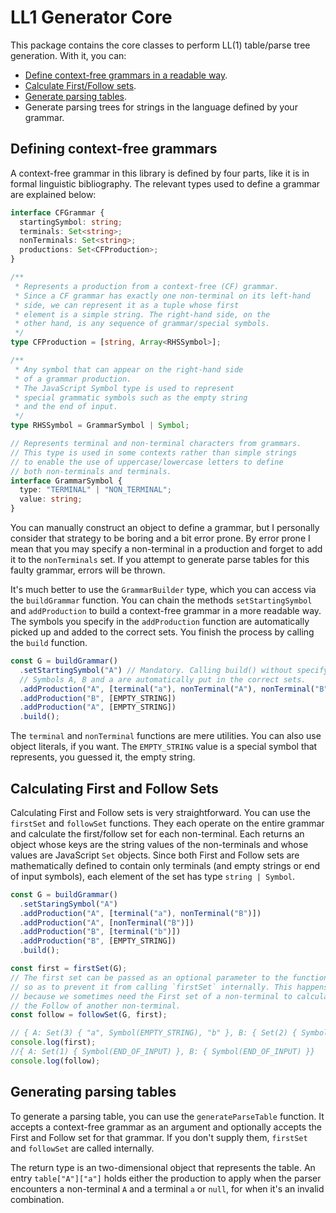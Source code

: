 # LL1 Generator Core

This package contains the core classes to perform LL(1) table/parse tree generation.
With it, you can:

- [Define context-free grammars in a readable way](#defining-context-free-grammars).
- [Calculate First/Follow sets](#calculating-first-and-follow-sets).
- [Generate parsing tables](#generating-parsing-tables).
- Generate parsing trees for strings in the language defined by your grammar.

## Defining context-free grammars

A context-free grammar in this library is defined by four parts, like it is in
formal linguistic bibliography. The relevant types used to define a grammar are explained below:

```typescript
interface CFGrammar {
  startingSymbol: string;
  terminals: Set<string>;
  nonTerminals: Set<string>;
  productions: Set<CFProduction>;
}

/**
 * Represents a production from a context-free (CF) grammar.
 * Since a CF grammar has exactly one non-terminal on its left-hand
 * side, we can represent it as a tuple whose first
 * element is a simple string. The right-hand side, on the
 * other hand, is any sequence of grammar/special symbols.
 */
type CFProduction = [string, Array<RHSSymbol>];

/**
 * Any symbol that can appear on the right-hand side
 * of a grammar production.
 * The JavaScript Symbol type is used to represent
 * special grammatic symbols such as the empty string
 * and the end of input.
 */
type RHSSymbol = GrammarSymbol | Symbol;

// Represents terminal and non-terminal characters from grammars.
// This type is used in some contexts rather than simple strings
// to enable the use of uppercase/lowercase letters to define
// both non-terminals and terminals.
interface GrammarSymbol {
  type: "TERMINAL" | "NON_TERMINAL";
  value: string;
}
```

You can manually construct an object to define a grammar, but I personally
consider that strategy to be boring and a bit error prone. By error prone I mean
that you may specify a non-terminal in a production and forget to add it to
the `nonTerminals` set. If you attempt to generate parse tables for this
faulty grammar, errors will be thrown.

It's much better to use the `GrammarBuilder` type, which you can access
via the `buildGrammar` function. You can chain the methods `setStartingSymbol`
and `addProduction` to build a context-free grammar in a more readable way.
The symbols you specify in the `addProduction` function are automatically picked up
and added to the correct sets. You finish the process by calling the `build` function.

```typescript
const G = buildGrammar()
  .setStartingSymbol("A") // Mandatory. Calling build() without specifying this will result in an error
  // Symbols A, B and a are automatically put in the correct sets.
  .addProduction("A", [terminal("a"), nonTerminal("A"), nonTerminal("B")])
  .addProduction("B", [EMPTY_STRING])
  .addProduction("A", [EMPTY_STRING])
  .build();
```

The `terminal` and `nonTerminal` functions are mere utilities. You can also use object
literals, if you want. The `EMPTY_STRING` value is a special symbol that represents, you guessed it,
the empty string.

## Calculating First and Follow Sets

Calculating First and Follow sets is very straightforward.
You can use the `firstSet` and `followSet` functions. They each operate
on the entire grammar and calculate the first/follow set for each non-terminal.
Each returns an object whose keys are the string values of the non-terminals
and whose values are JavaScript `Set` objects. Since both
First and Follow sets are mathematically defined to contain only terminals
(and empty strings or end of input symbols),
each element of the set has type `string | Symbol`.

```typescript
const G = buildGrammar()
  .setStaringSymbol("A")
  .addProduction("A", [terminal("a"), nonTerminal("B")])
  .addProduction("A", [nonTerminal("B")])
  .addProduction("B", [terminal("b")])
  .addProduction("B", [EMPTY_STRING])
  .build();

const first = firstSet(G);
// The first set can be passed as an optional parameter to the function
// so as to prevent it from calling `firstSet` internally. This happens
// because we sometimes need the First set of a non-terminal to calculate
// the Follow of another non-terminal.
const follow = followSet(G, first);

// { A: Set(3) { "a", Symbol(EMPTY_STRING), "b" }, B: { Set(2) { Symbol(EMPTY_STRING), "b" }}}
console.log(first);
//{ A: Set(1) { Symbol(END_OF_INPUT) }, B: { Symbol(END_OF_INPUT) }}
console.log(follow);
```

## Generating parsing tables

To generate a parsing table, you can use the `generateParseTable` function.
It accepts a context-free grammar as an argument and optionally accepts
the First and Follow set for that grammar. If you don't supply them,
`firstSet` and `followSet` are called internally.

The return type is an two-dimensional object that represents the table.
An entry `table["A"]["a"]` holds either the production to apply
when the parser encounters a non-terminal `A` and a terminal `a`
or `null`, for when it's an invalid combination.
